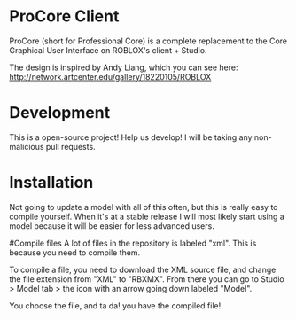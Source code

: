 # ProCore Client
ProCore (short for Professional Core) is a complete replacement to the Core Graphical User Interface on ROBLOX's client + Studio.


The design is inspired by Andy Liang, which you can see here:
http://network.artcenter.edu/gallery/18220105/ROBLOX

# Development
This is a open-source project! Help us develop!
I will be taking any non-malicious pull requests.

# Installation
Not going to update a model with all of this often, but this is really easy to compile yourself.
When it's at a stable release I will most likely start using a model because it will be easier for less advanced users.

#Compile files
A lot of files in the repository is labeled "xml". This is because you need to compile them.


To compile a file, you need to download the XML source file, and change the file extension from "XML" to "RBXMX". From there you can go to Studio > Model tab > the icon with an arrow going down labeled "Model".


You choose the file, and ta da! you have the compiled file!
